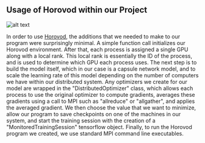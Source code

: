 ## Usage of Horovod within our Project

![alt text](https://user-images.githubusercontent.com/16640218/34506318-84d0c06c-efe0-11e7-8831-0425772ed8f2.png)

In order to use [Horovod](https://github.com/uber/horovod), the additions that we needed to make to our program were surprisingly minimal. A simple function call initializes our Horovod environment. After that, each process is assigned a single GPU along with a local rank. This local rank is essentially the ID of the process, and is used to determine which GPU each process uses. The next step is to build the model itself, which in our case is a capsule network model, and to scale the learning rate of this model depending on the number of computers we have within our distributed system. Any optimizers we create for our model are wrapped in the "DistributedOptimizer" class, which allows each process to use the original optimizer to compute gradients, averages these gradients using a call to MPI such as "allreduce" or "allgather", and applies the averaged gradient. We then choose the value that we want to minimize, allow our program to save checkpoints on one of the machines in our system, and start the training session with the creation of a "MonitoredTrainingSession" tensorflow object. Finally, to run the Horovod program we created, we use standard MPI command line executables. 
